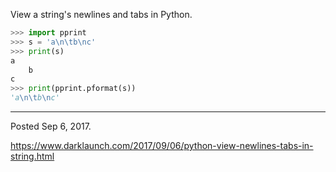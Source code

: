 View a string's newlines and tabs in Python.

```python
>>> import pprint
>>> s = 'a\n\tb\nc'
>>> print(s)
a
	b
c
>>> print(pprint.pformat(s))
'a\n\tb\nc'
```

---

Posted Sep 6, 2017.

https://www.darklaunch.com/2017/09/06/python-view-newlines-tabs-in-string.html